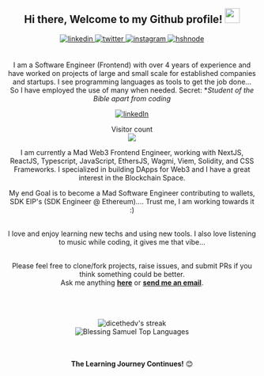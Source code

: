 <div align="center">
<h2> Hi there, Welcome to my Github profile! <img src="https://github.com/abdoachhoubi/abdoachhoubi/blob/main/gifs/Hi.gif" width="30"></h2>
<a href="https://www.linkedin.com/in/blessing-samuel-6a72b1211/" target="_blank">
<img src=https://img.shields.io/badge/linkedin-%2300acee.svg?color=405DE6&style=for-the-badge&logo=linkedin&logoColor=white alt=linkedin style="margin-bottom: 5px;" />
</a>

<a href="https://twitter.com/dicethedev" target="_blank">
<img src=https://img.shields.io/badge/twitter-%2300acee.svg?color=1DA1F2&style=for-the-badge&logo=twitter&logoColor=white alt=twitter style="margin-bottom: 5px;" />
</a>
<a href="https://instagram.com/dicethedev5" target="_blank">
<img src=https://img.shields.io/badge/instagram-%ff5851db.svg?color=C13584&style=for-the-badge&logo=instagram&logoColor=white alt=instagram style="margin-bottom: 5px;" />
</a>
<a href="https://coming-soon" target="_blank">
<img src=https://img.shields.io/badge/hashnode-%2300acee.svg?color=2962FF&style=for-the-badge&logo=hashnode&logoColor=white alt=hshnode style="margin-bottom: 5px;" />
</a>

<br />
<br />
  
I am a Software Engineer (Frontend) with over 4 years of experience and have worked on projects of large and small scale for established companies and startups. I see programming languages as tools to get the job done... So I have employed the use of many when needed.
Secret: **Student of the Bible apart from coding*

<!-- Social badges section -->
<p align="center">
  <a href="https://www.linkedin.com/in/blessing-samuel-6a72b1211/">
    <img alt="linkedIn" title="Lets connect on LinkedIn" src="https://img.shields.io/badge/LinkedIn-0077B5?style=for-the-badge&logo=linkedin&logoColor=white"/></a>
 </p>
 
 <p align="center"> 
  Visitor count<br>
  <img src="https://profile-counter.glitch.me/dicethedev/count.svg" />
</p>

I am currently a Mad Web3 Frontend Engineer, working with NextJS, ReactJS, Typescript, JavaScript, EthersJS, Wagmi, Viem,  Solidity, and CSS Frameworks. I specialized in building DApps for Web3 and I have a great interest in the Blockchain Space.

My end Goal is to become a Mad Software Engineer contributing to wallets, SDK EIP's <Ethereum Improvement Proposals> (SDK Engineer @ Ethereum).... Trust me, I am working towards it :)

<br />
I love and enjoy learning new techs and using new tools. I also love listening to music while coding, it gives me that vibe...
<br />
<br />

Please feel free to clone/fork projects, raise issues, and submit PRs if you think something could be better.<br />
Ask me anything **[here](http://twitter.com/dicethedev)** or <a href="mailto:dicethedev@gmail.com"><b>send me an email</b></a>.
<br />
<br />

<br />
<br />
<img title="My streak" alt="dicethedv's streak" src="https://github-readme-streak-stats.herokuapp.com?user=dicethedev&theme=dark&ring=4981F4&currStreakLabel=4981F4&fire=4981F4&border=4981F4"/>
<br />
<img src="https://github-readme-stats.vercel.app/api/top-langs/?username=dicethedev&layout=compact&theme=dark&bg_color=0A0A0A" alt="Blessing Samuel Top Languages"/>
<br />
<br />
<br />

**The Learning Journey Continues!** 😊
</div>

<div align="center">
<br />

